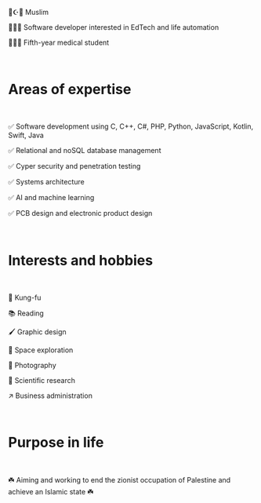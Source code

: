 
<p>🕋☪️🕌 Muslim</P>
<p>👨🏻‍💻 Software developer interested in EdTech and life automation</P>
<p>👨🏻‍⚕ Fifth-year medical student</P>
<br>
<h1>Areas of expertise</h1>
<br>
<p>✅ Software development using C, C++, C#, PHP, Python, JavaScript, Kotlin, Swift, Java</P>
<p>✅ Relational and noSQL database management </P>
<p>✅ Cyper security and penetration testing</P>
<p>✅ Systems architecture</P>
<p>✅ AI and machine learning</P>
<p>✅ PCB design and electronic product design</P>
<br>
<h1>Interests and hobbies</h1>
<br>
<p>🥋 Kung-fu</P>
<p>📚 Reading</P>
<p>🖌️ Graphic design</P>
<p>🚀 Space exploration</P>
<p>📸 Photography</P>
<p>🔎 Scientific research</P>
<p>↗️ Business administration</P>
<br>
<h1>Purpose in life</h1>
<br>
<p>☘️ Aiming and working to end the zionist occupation of Palestine and achieve an Islamic state ☘️</P>
<!---
omargoda/omargoda is a ✨ special ✨ repository because its `README.md` (this file) appears on your GitHub profile.
You can click the Preview link to take a look at your changes.
--->
